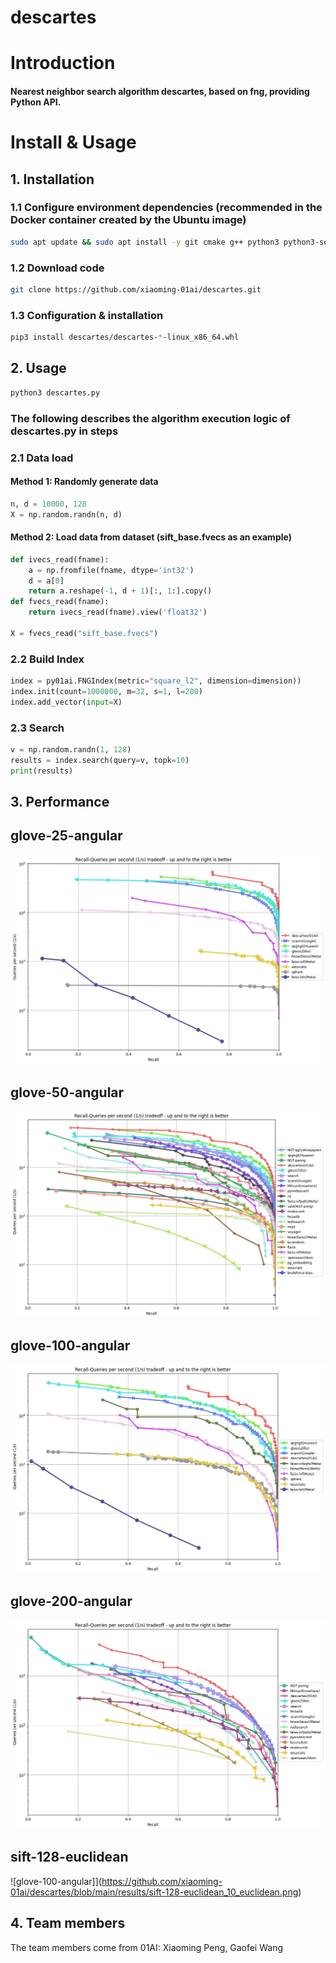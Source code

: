 # descartes

# Introduction

#### Nearest neighbor search algorithm descartes, based on fng, providing Python API.

# Install & Usage

## 1. **Installation**

### 1.1 Configure environment dependencies (recommended in the Docker container created by the Ubuntu image)
 ```bash
sudo apt update && sudo apt install -y git cmake g++ python3 python3-setuptools python3-pip libblas-dev liblapack-dev '''
```

### 1.2 Download code

```bash
git clone https://github.com/xiaoming-01ai/descartes.git
```

### 1.3 Configuration & installation

```bash
pip3 install descartes/descartes-*-linux_x86_64.whl
```

## 2. **Usage**

```python
python3 descartes.py
```

### The following describes the algorithm execution logic of descartes.py in steps

### 2.1 Data load
#### Method 1: Randomly generate data

```python
n, d = 10000, 128
X = np.random.randn(n, d)
```

#### Method 2: Load data from dataset (sift_base.fvecs as an example)

```python
def ivecs_read(fname):
    a = np.fromfile(fname, dtype='int32')
    d = a[0]
    return a.reshape(-1, d + 1)[:, 1:].copy()
def fvecs_read(fname):
    return ivecs_read(fname).view('float32')

X = fvecs_read("sift_base.fvecs")
```

### 2.2 Build Index

```python
index = py01ai.FNGIndex(metric="square_l2", dimension=dimension))
index.init(count=1000000, m=32, s=1, l=200)
index.add_vector(input=X)
```

### 2.3 Search
```python
v = np.random.randn(1, 128)
results = index.search(query=v, topk=10)
print(results)
```

## 3. **Performance**

glove-25-angular
-----------------
![glove-25-angular](https://github.com/xiaoming-01ai/descartes/blob/main/results/glove-25-angular_10_angular.png)

glove-50-angular
-----------------
![glove-50-angular](https://github.com/xiaoming-01ai/descartes/blob/main/results/glove-50-angular_10_angular.png)

glove-100-angular
-----------------
![glove-100-angular](https://github.com/xiaoming-01ai/descartes/blob/main/results/glove-100-angular_10_angular.png)

glove-200-angular
-----------------
![glove-200-angular](https://github.com/xiaoming-01ai/descartes/blob/main/results/glove-200-angular_10_angular.png)

sift-128-euclidean
------------------
![glove-100-angular]](https://github.com/xiaoming-01ai/descartes/blob/main/results/sift-128-euclidean_10_euclidean.png)


## 4. **Team members**
The team members come from 01AI: Xiaoming Peng, Gaofei Wang

